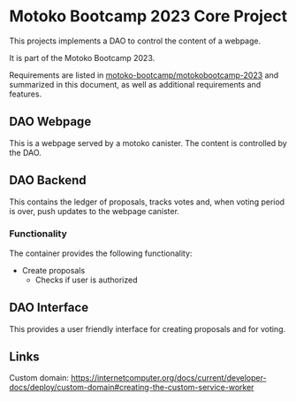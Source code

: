 # Motoko Bootcamp 2023 Core Project

This projects implements a DAO to control the content of a webpage.

It is part of the Motoko Bootcamp 2023.

Requirements are listed in [motoko-bootcamp/motokobootcamp-2023](https://github.com/motoko-bootcamp/motokobootcamp-2023/blob/main/core_project/PROJECT.MD)
and summarized in this document, as well as additional requirements and features.

## DAO Webpage

This is a webpage served by a motoko canister.
The content is controlled by the DAO.

## DAO Backend

This contains the ledger of proposals, tracks votes and, when voting period is over, push updates to the webpage canister.

### Functionality

The container provides the following functionality:

- Create proposals
  - Checks if user is authorized

## DAO Interface

This provides a user friendly interface for creating proposals and for voting.

## Links

Custom domain: <https://internetcomputer.org/docs/current/developer-docs/deploy/custom-domain#creating-the-custom-service-worker>
